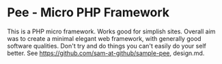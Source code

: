 # Pee - Micro PHP Framework
This is a PHP micro framework. Works good for simplish sites. Overall aim was to create a minimal elegant web framework, with generally good software qualities. Don't try and do things you can't easily do your self better. See https://github.com/sam-at-github/sample-pee, design.md.
